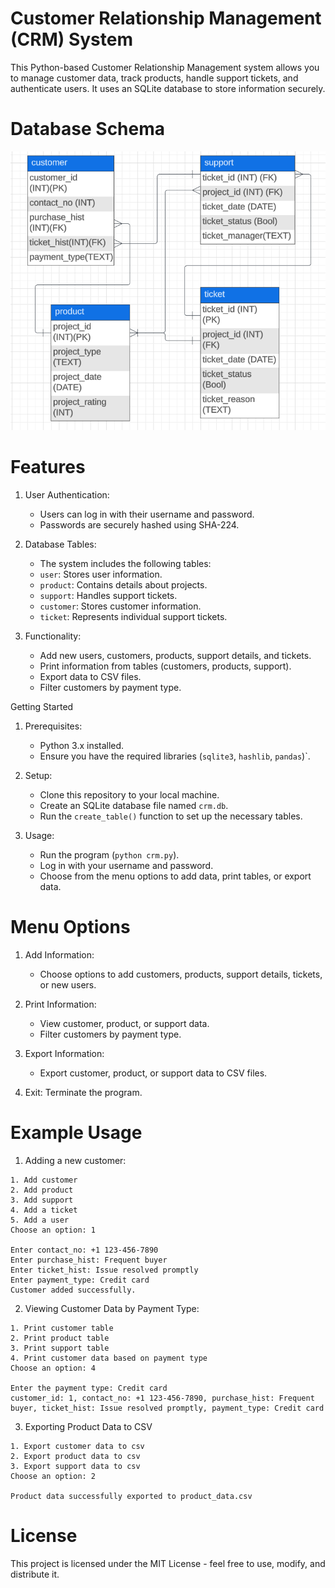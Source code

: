 # Customer Relationship Management (CRM) System
This Python-based Customer Relationship Management system allows you to manage customer data, track products, handle support tickets, and authenticate users. It uses an SQLite database to store information securely.

# Database Schema
![schema](.\img\CusReMa_schema.png)

# Features
1. User Authentication:
    - Users can log in with their username and password.
    - Passwords are securely hashed using SHA-224.

2. Database Tables:
    - The system includes the following tables:
    - `user`: Stores user information.
    - `product`: Contains details about projects.
    - `support`: Handles support tickets.
    - `customer`: Stores customer information.
    - `ticket`: Represents individual support tickets.

3. Functionality:
    - Add new users, customers, products, support details, and tickets.
    - Print information from tables (customers, products, support).
    - Export data to CSV files.
    - Filter customers by payment type.

Getting Started
1. Prerequisites:
    - Python 3.x installed.
    - Ensure you have the required libraries (`sqlite3`, `hashlib`, `pandas`)`.
        
2. Setup:
    - Clone this repository to your local machine.
    - Create an SQLite database file named `crm.db`.
    - Run the `create_table()` function to set up the necessary tables.

3. Usage:
    - Run the program (`python crm.py`).
    - Log in with your username and password.
    - Choose from the menu options to add data, print tables, or export data.

# Menu Options
1. Add Information:
    - Choose options to add customers, products, support details, tickets, or new users.

2. Print Information:
    - View customer, product, or support data.
    - Filter customers by payment type.

3. Export Information:
    - Export customer, product, or support data to CSV files.

4. Exit:
    Terminate the program.

# Example Usage
1. Adding a new customer:
```
1. Add customer
2. Add product
3. Add support
4. Add a ticket
5. Add a user
Choose an option: 1

Enter contact_no: +1 123-456-7890
Enter purchase_hist: Frequent buyer
Enter ticket_hist: Issue resolved promptly
Enter payment_type: Credit card
Customer added successfully.

```

2. Viewing Customer Data by Payment Type:
```
1. Print customer table
2. Print product table
3. Print support table
4. Print customer data based on payment type
Choose an option: 4

Enter the payment type: Credit card
customer_id: 1, contact_no: +1 123-456-7890, purchase_hist: Frequent buyer, ticket_hist: Issue resolved promptly, payment_type: Credit card

```

3. Exporting Product Data to CSV
```
1. Export customer data to csv
2. Export product data to csv
3. Export support data to csv
Choose an option: 2

Product data successfully exported to product_data.csv
```

# License
This project is licensed under the MIT License - feel free to use, modify, and distribute it.

